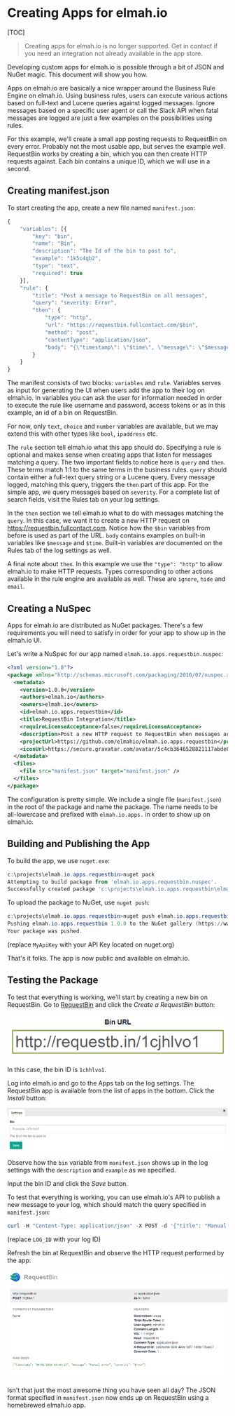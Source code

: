 # Creating Apps for elmah.io

[TOC]

> Creating apps for elmah.io is no longer supported. Get in contact if you need an integration not already available in the app store.

Developing custom apps for elmah.io is possible through a bit of JSON and NuGet magic. This document will show you how.

Apps on elmah.io are basically a nice wrapper around the Business Rule Engine on elmah.io. Using business rules, users can execute various actions based on full-text and Lucene queries against logged messages. Ignore messages based on a specific user agent or call the Slack API when fatal messages are logged are just a few examples on the possibilities using rules.

For this example, we'll create a small app posting requests to RequestBin on every error. Probably not the most usable app, but serves the example well. RequestBin works by creating a bin, which you can then create HTTP requests against. Each bin contains a unique ID, which we will use in a second.

## Creating manifest.json

To start creating the app, create a new file named `manifest.json`:

```js
{
	"variables": [{
		"key": "bin",
		"name": "Bin",
		"description": "The Id of the bin to post to",
		"example": "1k5c4qb2",
		"type": "text",
		"required": true
	}],
	"rule": {
		"title": "Post a message to RequestBin on all messages",
		"query": "severity: Error",
		"then": {
			"type": "http",
			"url": "https://requestbin.fullcontact.com/$bin",
			"method": "post",
			"contentType": "application/json",
			"body": "{\"timestamp\": \"$time\", \"message\": \"$message\", \"severity\": \"$severity\"}"
		}
	}
}
```

The manifest consists of two blocks: `variables` and `rule`. Variables serves as input for generating the UI when users add the app to their log on elmah.io. In variables you can ask the user for information needed in order to execute the rule like username and password, access tokens or as in this example, an id of a bin on RequestBin.

For now, only `text`, `choice` and `number` variables are available, but we may extend this with other types like `bool`, `ipaddress` etc.

The `rule` section tell elmah.io what this app should do. Specifying a rule is optional and makes sense when creating apps that listen for messages matching a query. The two important fields to notice here is `query` and `then`. These terms match 1:1 to the same terms in the business rules. `query` should contain either a full-text query string or a Lucene query. Every message logged, matching this query, triggers the `then` part of this app. For the simple app, we query messages based on `severity`. For a complete list of search fields, visit the Rules tab on your log settings.

In the `then` section we tell elmah.io what to do with messages matching the `query`. In this case, we want it to create a new HTTP request on https://requestbin.fullcontact.com. Notice how the `$bin` variables from before is used as part of the URL. `body` contains examples on built-in variables like `$message` and `$time`. Built-in variables are documented on the Rules tab of the log settings as well.

A final note about `then`. In this example we use the `"type": "http"` to allow elmah.io to make HTTP requests. Types corresponding to other actions available in the rule engine are available as well. These are `ignore`, `hide` and `email`.

## Creating a NuSpec

Apps for elmah.io are distributed as NuGet packages. There's a few requirements you will need to satisfy in order for your app to show up in the elmah.io UI.

Let's write a NuSpec for our app named `elmah.io.apps.requestbin.nuspec`:

```xml
<?xml version="1.0"?>
<package xmlns="http://schemas.microsoft.com/packaging/2010/07/nuspec.xsd">
  <metadata>
    <version>1.0.0</version>
    <authors>elmah.io</authors>
    <owners>elmah.io</owners>
    <id>elmah.io.apps.requestbin</id>
    <title>RequestBin Integration</title>
    <requireLicenseAcceptance>false</requireLicenseAcceptance>
    <description>Post a new HTTP request to RequestBin when messages are logged in elmah.io.</description>
    <projectUrl>https://github.com/elmahio/elmah.io.apps.requestbin</projectUrl>
    <iconUrl>https://secure.gravatar.com/avatar/5c4cb3646528821117abde6d2d5ee22d?s=32</iconUrl>
  </metadata>
  <files>
    <file src="manifest.json" target="manifest.json" />
  </files>
</package>
```

The configuration is pretty simple. We include a single file (`manifest.json`) in the root of the package and name the package. The name needs to be all-lowercase and prefixed with `elmah.io.apps.` in order to show up on elmah.io.

## Building and Publishing the App

To build the app, we use `nuget.exe`:

```powershell
c:\projects\elmah.io.apps.requestbin>nuget pack
Attempting to build package from 'elmah.io.apps.requestbin.nuspec'.
Successfully created package 'c:\projects\elmah.io.apps.requestbin\elmah.io.apps.requestbin.1.0.0.nupkg'.
```

To upload the package to NuGet, use `nuget push`:

```powershell
c:\projects\elmah.io.apps.requestbin>nuget push elmah.io.apps.requestbin.1.0.0.nupkg MyApiKey
Pushing elmah.io.apps.requestbin 1.0.0 to the NuGet gallery (https://www.nuget.org)...
Your package was pushed.
```

(replace `MyApiKey` with your API Key located on nuget.org)

That's it folks. The app is now public and available on elmah.io.

## Testing the Package

To test that everything is working, we'll start by creating a new bin on RequestBin. Go to [RequestBin](https://requestbin.fullcontact.com) and click the *Create a RequestBin* button:

![Bin Created](/images/create_requestbin.png)

In this case, the bin ID is `1chhlvo1`.

Log into elmah.io and go to the Apps tab on the log settings. The RequestBin app is available from the list of apps in the bottom. Click the *Install* button:

![RequestBin Settings](/images/requestbin_settings.png)

Observe how the `bin` variable from `manifest.json` shows up in the log settings with the `description` and `example` as we specified.

Input the bin ID and click the *Save* button.

To test that everything is working, you can use elmah.io's API to publish a new message to your log, which should match the query specified in `manifest.json`:

```powershell
curl -H "Content-Type: application/json" -X POST -d '{"title": "Manual error", "severity": "Error"}' https://api.elmah.io/v3/messages/LOG_ID
```

(replace `LOG_ID` with your log ID)

Refresh the bin at RequestBin and observe the HTTP request performed by the app:

![HTTP request in RequestBin](/images/requestbin_message.png)

Isn't that just the most awesome thing you have seen all day? The JSON format specified in `manifest.json` now ends up on RequestBin using a homebrewed elmah.io app.